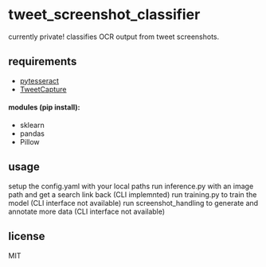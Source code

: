 # tweet_screenshot_classifier
currently private! classifies OCR output from tweet screenshots.

## requirements
* [pytesseract](github.com/madmaze/pytesseract)
* [TweetCapture](github.com/Xacnio/tweetcapture)

#### modules (pip install):
* sklearn
* pandas
* Pillow

## usage
setup the config.yaml with your local paths
run inference.py with an image path and get a search link back (CLI implemnted)
run training.py to train the model (CLI interface not available)
run screenshot_handling to generate and annotate more data (CLI interface not available)

## license
MIT
